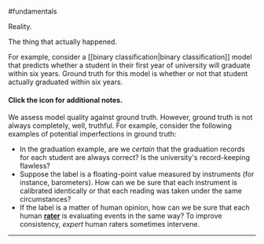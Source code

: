 #fundamentals

Reality.

The thing that actually happened.

For example, consider a [[binary classification|binary classification]]
model that predicts whether a student in their first year of university
will graduate within six years. Ground truth for this model is whether or
not that student actually graduated within six years.

<section class="expandable">

<h4 class="showalways" id="click-the-icon-for-additional-notes._7" data-text=" Click the icon for additional notes. " tabindex="-1">
Click the icon for additional notes.
</h4>

<div class="expand-background">

We assess model quality against ground truth. However, ground truth
is not always completely, well, truthful. For example, consider the
following examples of potential imperfections in ground truth:

<ul>
  <li>In the graduation example, are we <i>certain</i> that the graduation
      records for each student are always correct?  Is the university's
      record-keeping flawless?</li>
  <li>Suppose the label is a floating-point value measured by instruments
      (for instance, barometers). How can we be sure that each instrument
      is calibrated identically or that each reading was taken under the same
      circumstances?</li>
  <li>If the label is a matter of human opinion, how can we be sure that
      each human <a href="#rater"><b>rater</b></a> is evaluating events in the
      same way?  To improve consistency, <i>expert</i> human raters sometimes
      intervene.</li>
</ul>

</div>

<hr />
</section>

